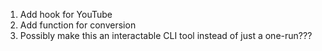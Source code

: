 1. Add hook for YouTube
2. Add function for conversion
3. Possibly make this an interactable CLI tool instead of just a one-run???
